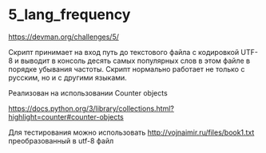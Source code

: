 # 5_lang_frequency

https://devman.org/challenges/5/

Скрипт принимает на вход путь до текстового файла c кодировкой UTF-8 и выводит в консоль десять самых популярных слов в этом файле в порядке убывания частоты. Скрипт нормально работает не только с русским, но и с другими языками.

Реализован на использовании Counter objects

https://docs.python.org/3/library/collections.html?highlight=counter#counter-objects

Для тестирования можно использовать http://vojnaimir.ru/files/book1.txt преобразованный в utf-8 файл
